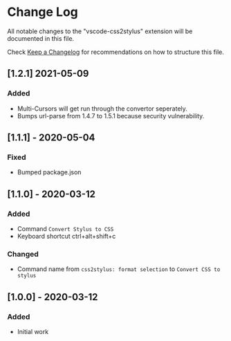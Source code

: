 # Change Log
All notable changes to the "vscode-css2stylus" extension will be documented in this file.

Check [Keep a Changelog](http://keepachangelog.com/) for recommendations on how to structure this file.

## [1.2.1] 2021-05-09
### Added
- Multi-Cursors will get run through the convertor seperately.
- Bumps url-parse from 1.4.7 to 1.5.1 because security vulnerability.

## [1.1.1] - 2020-05-04
### Fixed
- Bumped package.json

## [1.1.0] - 2020-03-12
### Added
- Command `Convert Stylus to CSS`
- Keyboard shortcut ctrl+alt+shift+c
### Changed
- Command name from `css2stylus: format selection` to `Convert CSS to stylus`

## [1.0.0] - 2020-03-12
### Added
- Initial work
